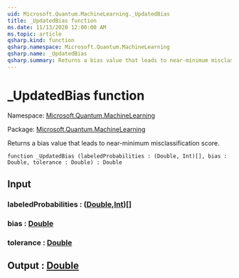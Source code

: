```yaml
---
uid: Microsoft.Quantum.MachineLearning._UpdatedBias
title: _UpdatedBias function
ms.date: 11/13/2020 12:00:00 AM
ms.topic: article
qsharp.kind: function
qsharp.namespace: Microsoft.Quantum.MachineLearning
qsharp.name: _UpdatedBias
qsharp.summary: Returns a bias value that leads to near-minimum misclassification score.
---
```


# _UpdatedBias function

Namespace: [Microsoft.Quantum.MachineLearning](xref:Microsoft.Quantum.MachineLearning)

Package: [Microsoft.Quantum.MachineLearning](https://nuget.org/packages/Microsoft.Quantum.MachineLearning)


Returns a bias value that leads to near-minimum misclassification score.

```qsharp
function _UpdatedBias (labeledProbabilities : (Double, Int)[], bias : Double, tolerance : Double) : Double
```


## Input

### labeledProbabilities : ([Double](xref:microsoft.quantum.lang-ref.double),[Int](xref:microsoft.quantum.lang-ref.int))[]




### bias : [Double](xref:microsoft.quantum.lang-ref.double)




### tolerance : [Double](xref:microsoft.quantum.lang-ref.double)





## Output : [Double](xref:microsoft.quantum.lang-ref.double)

